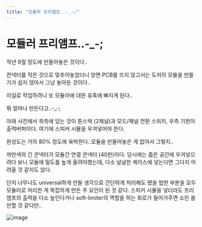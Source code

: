 ```yaml
---
title: "모듈러 프리앰프..-_-;"
---
```

# 모듈러 프리앰프..-_-;

작년 9월 정도에 만들어놓은 것이다..

컨넥터를 작은 것으로 맞추어놓았더니 양면 PCB를 뜨지 않고서는
도저히 모듈을 만들기가 쉽지 않아서 그냥 놓아둔 것이다..

이걸로 작업하려니 또 모듈러에 대한 유혹에 빠지게 된다..

뭐 얼마나 만든다고..-_-;

아래 사진에서 좌측에 있는 것이 톤스택 (2채널)과 모드/채널 전환 스위치,
우측 기판이 출력버퍼이다. 여기에 스피커 시뮬을 우겨넣어야 한다.

완성도는 거의 80% 정도에 육박한다..모듈을 만들어놓은 게 없어서 그렇지..


까만색의 긴 콘넥터가 모듈간 연결 콘넥터 (40핀)이다. 당시에는 좁은 공간에 우겨넣으려다 보니
모듈에 밀도를 높게 올려야했는데, 다소 널널한 케이스에 넣는다면 그다지 어려울 것 같지도 않다.

단지 너무나도 universal하게 만들 생각으로 간단하게 처리해도 됐을 법한 부분을 모두 모듈러로 처리한 게 복잡하게 만든 주 요인이 된 것 같다. 스피커 시뮬을 넣더라도 프리앰프의 출력을 다소 높인다거나 soft-limiter의 역할을 하는 회로가 들어가주면 소린 쓸만할 것 같다만..

![image](b9231ec34a30e325528f9c054ecb971a.png)


